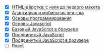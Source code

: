 - [X] [HTML-вёрстка: с нуля до первого макета](https://github.com/TomSG03/html-layout/tree/main)
- [x] [Адаптивная и мобильная верстка](https://github.com/TomSG03/MQ30Diplom)
- [x] [Основы программирования](https://github.com/TomSG03/programming-basics)
- [x] [Основы Javascript](https://github.com/TomSG03/bjs-diplom)
- [x] [Базовый JavaScript в браузере](https://github.com/TomSG03/JSB-Diplom)
- [x] [Продвинутый JavaScript](https://github.com/TomSG03/ajs-homeworks-list)
- [x] [Продвинутый JavaScript в браузере](https://github.com/TomSG03/ahs-homeworks-list)
- [ ] React
